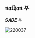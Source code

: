 ## 𝔫𝔞𝔱𝔥𝔞𝔫 ⛧




𝑺𝑨𝑫𝑬 ⛧




![220037](https://github.com/user-attachments/assets/69eba9a3-5720-4a3a-9c0e-0ae5c73340a1)


